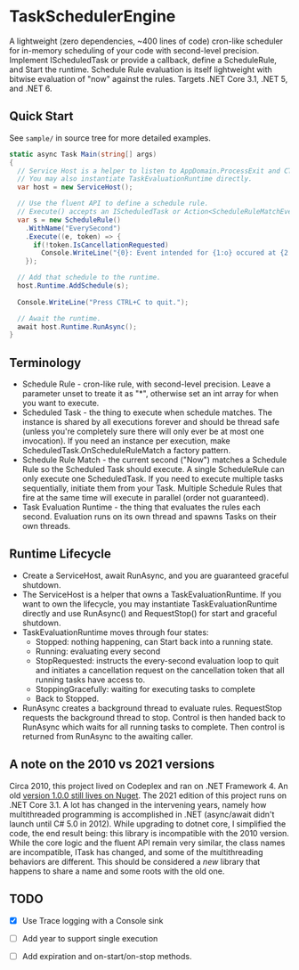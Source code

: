 # TaskSchedulerEngine

A lightweight (zero dependencies, ~400 lines of code) cron-like scheduler for in-memory scheduling of your code with second-level precision. Implement IScheduledTask or provide a callback, define a ScheduleRule, and Start the runtime. 
Schedule Rule evaluation is itself lightweight with bitwise evaluation of "now" against the rules. Targets .NET Core 3.1, .NET 5, and .NET 6. 

## Quick Start

See `sample/` in source tree for more detailed examples.

```C#
static async Task Main(string[] args)
{
  // Service Host is a helper to listen to AppDomain.ProcessExit and CTRL+C.
  // You may also instantiate TaskEvaluationRuntime directly.
  var host = new ServiceHost();

  // Use the fluent API to define a schedule rule.
  // Execute() accepts an IScheduledTask or Action<ScheduleRuleMatchEventArgs, CancellationToken>
  var s = new ScheduleRule()
    .WithName("EverySecond")
    .Execute((e, token) => {
      if(!token.IsCancellationRequested)
        Console.WriteLine("{0}: Event intended for {1:o} occured at {2:o}", e.TaskId, e.TimeScheduledUtc, e.TimeSignaledUtc);
    });

  // Add that schedule to the runtime.
  host.Runtime.AddSchedule(s);
  
  Console.WriteLine("Press CTRL+C to quit.");

  // Await the runtime.
  await host.Runtime.RunAsync();
}
```

## Terminology

* Schedule Rule - cron-like rule, with second-level precision. Leave a parameter unset to treate it as "*", otherwise set an int array for when you want to execute. 
* Scheduled Task - the thing to execute when schedule matches. The instance is shared by all executions forever and should be thread safe (unless you're completely sure there will only ever be at most one invocation). If you need an instance per execution, make ScheduledTask.OnScheduleRuleMatch a factory pattern.
* Schedule Rule Match - the current second ("Now") matches a Schedule Rule so the Scheduled Task should execute. A single ScheduleRule can only execute one ScheduledTask. If you need to execute multiple tasks sequentially, initiate them from your Task. Multiple Schedule Rules that fire at the same time will execute in parallel (order not guaranteed).
* Task Evaluation Runtime - the thing that evaluates the rules each second. Evaluation runs on its own thread and spawns Tasks on their own threads.

## Runtime Lifecycle

* Create a ServiceHost, await RunAsync, and you are guaranteed graceful shutdown.
* The ServiceHost is a helper that owns a TaskEvaluationRuntime. If you want to own the lifecycle, you may instantiate TaskEvaluationRuntime directly and use RunAsync() and RequestStop() for start and graceful shutdown.
* TaskEvaluationRuntime moves through four states: 
  * Stopped: nothing happening, can Start back into a running state.
  * Running: evaluating every second
  * StopRequested: instructs the every-second evaluation loop to quit and initiates a cancellation request on the cancellation token that all running tasks have access to. 
  * StoppingGracefully: waiting for executing tasks to complete
  * Back to Stopped.
* RunAsync creates a background thread to evaluate rules. RequestStop requests the background thread to stop. Control is then handed back to RunAsync which waits for all running tasks to complete. Then control is returned from RunAsync to the awaiting caller. 

## A note on the 2010 vs 2021 versions

Circa 2010, this project lived on Codeplex and ran on .NET Framework 4. An old [version 1.0.0 still lives on Nuget](https://www.nuget.org/packages/TaskSchedulerEngine/1.0.0). 
The 2021 edition of this project runs on .NET Core 3.1. A lot has changed in the intervening years, namely how multithreaded programming
is accomplished in .NET (async/await didn't launch until C# 5.0 in 2012). While upgrading to dotnet core, I simplified the code, the end result being:
this library is incompatible with the 2010 version. While the core logic and the fluent API remain very similar, the 
class names are incompatible, ITask has changed, and some of the multithreading behaviors are different. 
This should be considered a *new* library that happens to share a name and some roots with the old one. 


## TODO

- [x] Use Trace logging with a Console sink 
- [ ] Add year to support single execution
- [ ] Add expiration and on-start/on-stop methods. 



